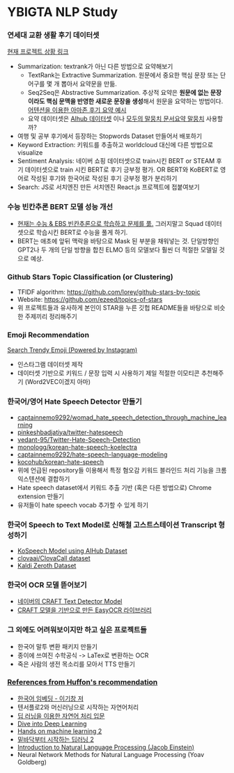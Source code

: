 # YBIGTA NLP Study

### 연세대 교환 생활 후기 데이터셋

[현재 프로젝트 상황 링크](https://github.com/snoop2head/yonsei-exchange-program)

* Summarization: textrank가 아닌 다른 방법으로 요약해보기
	* TextRank는 Extractive Summarization. 원문에서 중요한 핵심 문장 또는 단어구를 몇 개 뽑아서 요약문을 만듦.
	* Seq2Seq은 Abstractive Summarization. 추상적 요약은 **원문에 없는 문장이라도 핵심 문맥을 반영한 새로운 문장을 생성**해서 원문을 요약하는 방법이다. [어텐션을 이용한 아마존 후기 요약 예시](https://wikidocs.net/72820)
	* 요약 데이터셋은 [AIhub 데이터셋](https://aihub.or.kr/aidata/8054) 이나 [모두의 말뭉치 문서요약 말뭉치](https://corpus.korean.go.kr/) 사용할까? 
* 여행 및 공부 후기에서 등장하는 Stopwords Dataset 만들어서 배포하기
* Keyword Extraction: 키워드를 추출하고 worldcloud 대신에 다른 방법으로 visualize 
* Sentiment Analysis: 네이버 쇼핑 데이터셋으로 train시킨 BERT or  STEAM 후기 데이터셋으로 train 시킨 BERT로 후기 긍부정 평가. OR BERT와 KoBERT로 영어로 작성된 후기와 한국어로 작성된 후기 긍부정 평가 분리하기
* Search: JS로 서치엔진 만든 서치엔진 React.js 프로젝트에 접붙여보기 

### 수능 빈칸추론 BERT 모델 성능 개선

* [현재는 수능 & EBS 빈칸추론으로 학습하고 문제를 풂.](https://github.com/om00839/machine-suneung) 그러지말고 Squad 데이터셋으로 학습시킨 BERT로 수능을 풀게 하기.
* BERT는 애초에 앞뒤 맥락을 바탕으로 Mask 된 부분을 채워넣는 것. 단일방향인 GPT2나 두 개의 단일 방향을 합친 ELMO 등의 모델보다 훨씬 더 적절한 모델일 것으로 예상.

### Github Stars Topic Classification (or Clustering)
* TFIDF algorithm: https://github.com/lorey/github-stars-by-topic
* Website: https://github.com/ezeed/topics-of-stars
* 위 프로젝트들과 유사하게 본인이 STAR을 누른 깃헙 README들을 바탕으로 비슷한 주제끼리 정리해주기

### Emoji Recommendation
[Search Trendy Emoji (Powered by Instagram)](bear://x-callback-url/open-note?id=44FEAAC5-C0FD-45DC-9C16-E1759E5249C8-38254-0001F2B3FA796E3E)
* 인스타그램 데이터셋 제작
* 데이터셋 기반으로 키워드 / 문장 입력 시 사용하기 제일 적절한 이모티콘 추천해주기 (Word2VEC이겠지 아마)

### 한국어/영어 Hate Speech Detector 만들기
* [captainnemo9292/womad_hate_speech_detection_through_machine_learning](https://github.com/captainnemo9292/womad_hate_speech_detection_through_machine_learning)
* [pinkeshbadjatiya/twitter-hatespeech](https://github.com/pinkeshbadjatiya/twitter-hatespeech)
* [vedant-95/Twitter-Hate-Speech-Detection](https://github.com/vedant-95/Twitter-Hate-Speech-Detection)
* [monologg/korean-hate-speech-koelectra](https://github.com/monologg/korean-hate-speech-koelectra)
* [captainnemo9292/hate-speech-language-modeling](https://github.com/*captainnemo9292/hate-speech-language-modeling)
* [kocohub/korean-hate-speech](https://github.com/kocohub/korean-hate-speech)
* 위에 언급된 repository들 이용해서 특정 혐오감 키워드 블라인드 처리 기능을 크롬 익스텐션에 결합하기
* Hate speech dataset에서 키워드 추출 기반 (혹은 다른 방법으로) Chrome extension 만들기
* 유저들이 hate speech vocab 추가할 수 있게 하기

### 한국어 Speech to Text Model로 신해철 고스트스테이션 Transcript 형성하기

* [KoSpeech Model using AIHub Dataset](https://github.com/sooftware/KoSpeech)
* [clovaai/ClovaCall dataset](https://github.com/clovaai/ClovaCall)
* [Kaldi Zeroth Dataset](https://github.com/goodatlas/zeroth)

### 한국어 OCR 모델 뜯어보기

* [네이버의 CRAFT Text Detector Model](https://github.com/clovaai/CRAFT-pytorch)
* [CRAFT 모델을 기반으로 만든 EasyOCR 라이브러리](https://github.com/JaidedAI/EasyOCR)

### 그 외에도 어려워보이지만 하고 싶은 프로젝트들

* 한국어 말투 변환 패키지 만들기
* 종이에 쓰여진 수학공식 -> LaTex로 변환하는 OCR
* 죽은 사람의 생전 목소리를 모아서 TTS 만들기

### [References from Huffon's recommendation](https://github.com/Huffon/NLP101)

* [한국어 임베딩 - 이기창 저](https://github.com/ratsgo/embedding)
* 텐서플로2와 머신러닝으로 시작하는 자연어처리
* [딥 러닝을 이용한 자연어 처리 입문](https://wikidocs.net/book/2155)
* [Dive into Deep Learning](https://github.com/d2l-ai/d2l-en)
* [Hands on machine learning 2](https://github.com/ageron/handson-ml2)
* [밑바닥부터 시작하는 딥러닝 2](https://github.com/WegraLee/deep-learning-from-scratch-2)
* [Introduction to Natural Language Processing (Jacob Einstein)](https://github.com/jacobeisenstein/gt-nlp-class/blob/master/notes/eisenstein-nlp-notes.pdf)
* Neural Network Methods for Natural Language Processing (Yoav Goldberg)

